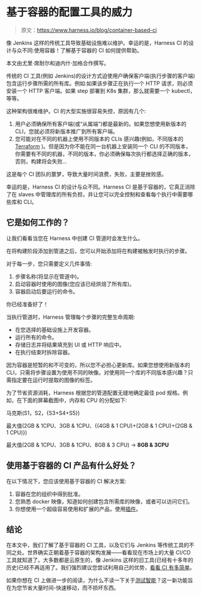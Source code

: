 # 基于容器的配置工具的威力

> 原文：<https://www.harness.io/blog/container-based-ci>

像 Jenkins 这样的传统工具导致基础设施难以维护。幸运的是，Harness CI 的设计与众不同:使用容器！了解基于容器的 CI 如何提供帮助。

本文由尤里·席耐尔和迪内什·加格合作撰写。

传统的 CI 工具(例如 Jenkins)的设计方式迫使用户确保客户端(执行步骤的客户端)包含运行步骤所需的所有库。例如:如果该步骤正在执行一个 HTTP 请求，则必须安装一个 HTTP 客户端。如果 step 部署到 K8s 集群，那么就需要一个 kubectl，等等。

这种架构很难维护。CI 的大型实施很容易失控，原因有几个:

1.  用户必须确保所有客户端(或“从属端”)都是最新的。如果您想使用新版本的 CLI，您就必须将新版本推广到所有客户端。
2.  您可能对在不同的机器上使用不同版本的 CLIs 感兴趣(例如，不同版本的 [Terraform](https://harness.io/blog/terraform-201-tutorial/) )。但是因为你不能在同一台机器上安装同一个 CLI 的不同版本，你需要有不同的机器，不同的版本，你必须确保每次执行都选择正确的版本，否则，构建将会失败...

这是每个 CI 团队的噩梦，导致大量时间浪费，失败，主要是挫败感。

幸运的是，Harness CI 的设计与众不同。Harness CI 是基于容器的，它真正消除了在 slaves 中管理库的所有负担，并让您可以完全控制和查看每个执行中需要哪些库和 CLI。

## 它是如何工作的？

让我们看看当您在 Harness 中创建 CI 管道时会发生什么。

在将构建阶段添加到管道之后，您可以开始添加将在构建被触发时执行的步骤。

对于每一步，您只需要定义几件事情:

1.  步骤名称(将显示在管道中)。
2.  启动容器时使用的图像(您应该已经烘焙了所有库)。
3.  容器启动后要运行的命令。

你已经准备好了！

当执行管道时，Harness 管理每个步骤的完整生命周期:

*   在您选择的基础设施上开发容器。
*   运行所有的命令。
*   存储日志并将结果填充到 UI 或 HTTP 响应中。
*   在执行结束时拆除容器。

因为容器是短暂的和不可变的，所以您不必担心更新库。如果您想使用新版本的 CLI，只需将步骤设置为使用不同的映像。对使用同一个库的不同版本感兴趣？只需指定要在运行时提取的图像的标签。

为了节省资源消耗，Harness 根据您的管道配置无缝地确定最佳 pod 规格。例如，在下面的屏幕截图中，内存和 CPU 的分配如下:

马克斯(S1，S2，{S3+S4+S5})

最大值(2GB & 1CPU、3GB & 1CPU、{(4GB & 1 CPU)+(2GB & 1 CPU)+(2GB & 1 CPU)})

最大值(2GB & 1CPU、3GB & 1CPU、8GB & 3 CPU) -> **8GB & 3CPU**

## 使用基于容器的 CI 产品有什么好处？

在以下情况下，您应该使用基于容器的 CI 解决方案:

1.  容器在您的组织中得到批准。
2.  您熟悉 docker 映像，知道如何创建包含所需库的映像，或者可以访问它们。
3.  你想使用一个超级容易使用和扩展的产品，使用[插件](https://harness.io/blog/write-first-plugin-for-cie/)。

## 结论

在本文中，我们了解了基于容器的 CI 工具，以及它们与 Jenkins 等传统工具的不同之处。世界确实正朝着基于容器的架构发展——看看现在市场上的大量 CI/CD 工具就知道了。大多数都是云原生的，像 Jenkins 这样的旧工具(已经有十多年的历史)已经不再适用了。我们强烈建议您尝试利用自己的优势，[看看 CI 有多简单](https://harness.io/products/continuous-integration/)。

如果你想在 CI 上做进一步的阅读，为什么不读一下关于[测试智能](https://harness.io/blog/test-intelligence/)？这一新功能旨在为您节省大量时间-快速移动，而不损坏东西。